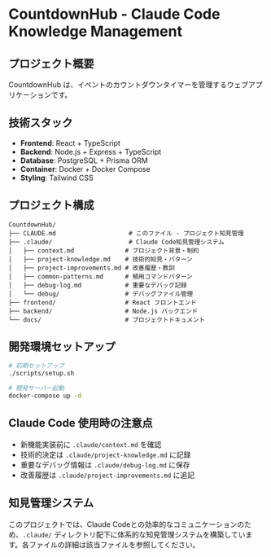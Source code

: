 # CountdownHub - Claude Code Knowledge Management

## プロジェクト概要
CountdownHub は、イベントのカウントダウンタイマーを管理するウェブアプリケーションです。

## 技術スタック
- **Frontend**: React + TypeScript
- **Backend**: Node.js + Express + TypeScript
- **Database**: PostgreSQL + Prisma ORM
- **Container**: Docker + Docker Compose
- **Styling**: Tailwind CSS

## プロジェクト構成
```
CountdownHub/
├── CLAUDE.md                    # このファイル - プロジェクト知見管理
├── .claude/                     # Claude Code知見管理システム
│   ├── context.md              # プロジェクト背景・制約
│   ├── project-knowledge.md    # 技術的知見・パターン
│   ├── project-improvements.md # 改善履歴・教訓
│   ├── common-patterns.md      # 頻用コマンドパターン
│   ├── debug-log.md            # 重要なデバッグ記録
│   └── debug/                  # デバッグファイル管理
├── frontend/                   # React フロントエンド
├── backend/                    # Node.js バックエンド
└── docs/                       # プロジェクトドキュメント
```

## 開発環境セットアップ
```bash
# 初期セットアップ
./scripts/setup.sh

# 開発サーバー起動
docker-compose up -d
```

## Claude Code 使用時の注意点
- 新機能実装前に `.claude/context.md` を確認
- 技術的決定は `.claude/project-knowledge.md` に記録
- 重要なデバッグ情報は `.claude/debug-log.md` に保存
- 改善履歴は `.claude/project-improvements.md` に追記

## 知見管理システム
このプロジェクトでは、Claude Codeとの効率的なコミュニケーションのため、`.claude/` ディレクトリ配下に体系的な知見管理システムを構築しています。各ファイルの詳細は該当ファイルを参照してください。